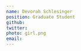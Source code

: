 ```yaml
---
name: Devorah Schlesinger
position: Graduate Student
github: 
twitter: 
photo: girl.png
email: 
---
```


